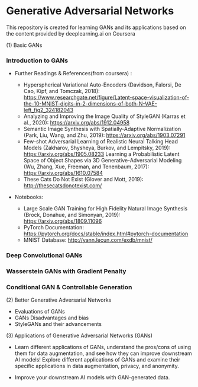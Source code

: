 # Generative Adversarial Networks

This repository is created for learning GANs and its applications based on the content provided by deeplearning.ai on Coursera


(1) Basic GANs

### Introduction to GANs

 * Further Readings & References(from coursera) :
    - Hyperspherical Variational Auto-Encoders (Davidson, Falorsi, De Cao, Kipf, and Tomczak, 2018): https://www.researchgate.net/figure/Latent-space-visualization-of-the-10-MNIST-digits-in-2-dimensions-of-both-N-VAE-left_fig2_324182043
    - Analyzing and Improving the Image Quality of StyleGAN (Karras et al., 2020): https://arxiv.org/abs/1912.04958
    - Semantic Image Synthesis with Spatially-Adaptive Normalization (Park, Liu, Wang, and Zhu, 2019): https://arxiv.org/abs/1903.07291
    -  Few-shot Adversarial Learning of Realistic Neural Talking Head Models (Zakharov, Shysheya, Burkov, and Lempitsky, 2019): https://arxiv.org/abs/1905.08233
    Learning a Probabilistic Latent Space of Object Shapes via 3D Generative-Adversarial Modeling (Wu, Zhang, Xue, Freeman, and Tenenbaum, 2017): https://arxiv.org/abs/1610.07584
    - These Cats Do Not Exist (Glover and Mott, 2019): http://thesecatsdonotexist.com/

 * Notebooks:
    - Large Scale GAN Training for High Fidelity Natural Image Synthesis (Brock, Donahue, and Simonyan, 2019): https://arxiv.org/abs/1809.11096
    - PyTorch Documentation: https://pytorch.org/docs/stable/index.html#pytorch-documentation
    - MNIST Database: http://yann.lecun.com/exdb/mnist/


### Deep Convolutional GANs
### Wasserstein GANs with Gradient Penalty
### Conditional GAN & Controllable Generation

(2) Better Generative Adversarial Networks 

* Evaluations of GANs
* GANs Disadvantages and bias
* StyleGANs and their advancements

(3)  Applications of Generative Adversarial Networks (GANs)

* Learn different applications of GANs, understand the pros/cons of using them for data augmentation, and see how they can improve downstream AI models! Explore different applications of GANs and examine their specific applications in data augmentation, privacy, and anonymity.

* Improve your downstream AI models with GAN-generated data.
